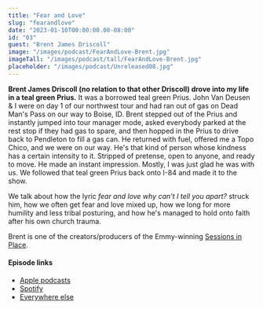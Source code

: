 ```yaml
---
title: "Fear and Love"
slug: "fearandlove"
date: "2023-01-10T00:00:00.00-08:00"
id: "03"
guest: "Brent James Driscoll"
image: "/images/podcast/FearAndLove-Brent.jpg"
imageTall: "/images/podcast/tall/FearAndLove-Brent.jpg"
placeholder: "/images/podcast/Unreleased08.jpg"
---
```


**Brent James Driscoll (no relation to that other Driscoll) drove into my life in a teal green Prius.** It was a borrowed teal green Prius. John Van Deusen & I were on day 1 of our northwest tour and had ran out of gas on Dead Man's Pass on our way to Boise, ID. Brent stepped out of the Prius and instantly jumped into tour manager mode, asked everybody parked at the rest stop if they had gas to spare, and then hopped in the Prius to drive back to Pendleton to fill a gas can. He returned with fuel, offered me a Topo Chico, and we were on our way. He's that kind of person whose kindness has a certain intensity to it. Stripped of pretense, open to anyone, and ready to move. He made an instant impression. Mostly, I was just glad he was with us. We followed that teal green Prius back onto I-84 and made it to the show.

We talk about how the lyric _fear and love why can't I tell you apart?_ struck him, how we often get fear and love mixed up, how we long for more humility and less tribal posturing, and how he's managed to hold onto faith after his own church trauma.

Brent is one of the creators/producers of the Emmy-winning [Sessions in Place](https://sessionsinplace.com/).

#### Episode links

- [Apple podcasts](https://podcasts.apple.com/us/podcast/fear-and-love-with-brent-james-driscoll/id1661551029?i=1000593403557)
- [Spotify](https://open.spotify.com/episode/3IFmytTHiU331zYVKpbtHY?si=eab8f889ddd24fd4)
- [Everywhere else](https://anchor.fm/joeday)
